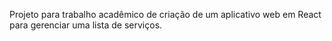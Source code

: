 Projeto para trabalho acadêmico de criação de um aplicativo web em React para gerenciar uma lista de serviços.
